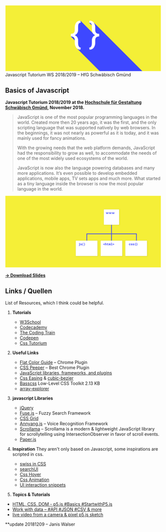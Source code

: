 
![](Material/cover.jpg)
Javascript Tutorium WS 2018/2019 – HfG Schwäbisch Gmünd

## Basics of Javascript

**Javascript Tutorium 2018/2019 at the [Hochschule für Gestaltung Schwäbisch Gmünd](https://www.hfg-gmuend.de), November 2018.**

>JavaScript is one of the most popular programming languages in the world. Created more then 20 years ago, it was the first, and the only scripting language that was supported natively by web browsers. In the beginnings, it was not nearly as powerful as it is today, and it was mainly used for fancy animations.
> 
>With the growing needs that the web platform demands, JavaScript had the responsibility to grow as well, to accommodate the needs of one of the most widely used ecosystems of the world.
>
>JavaScript is now also the language powering databases and many more applications. It’s even possible to develop embedded applications, mobile apps, TV sets apps and much more. What started as a tiny language inside the browser is now the most popular language in the world.
>

![](Material/structure.jpg)

**[→ Download Slides](Javascript_Tutorium_20181121.pdf)**


## Links / Quellen
List of Resources, which I think could be helpful. 


1. **Tutorials**  
	* [W3School](https://www.w3schools.com/)
	* [Codecademy](https://www.codecademy.com/)
	* [The Coding Train](https://www.youtube.com/channel/UCvjgXvBlbQiydffZU7m1_aw)
	* [Codepen](https://codepen.io/)
	* [Css Tutorium](http://tutorial.olivier-brueckner.de/) 
	
2. **Useful Links**
	* [Flat Color Guide](https://chrome.google.com/webstore/detail/flat-colors-guide/nienncdeogcamkahjjmaaipnojjokbok) – Chrome Plugin
	* [CSS Peeper](https://csspeeper.com/) – Best Chrome Plugin 
	* [JavaScript libraries, frameworks, and plugins](https://www.javascripting.com/?sort=rating)
	* [Css Easing](https://matthewlein.com/tools/ceaser) & [cubic-bezier](http://cubic-bezier.com/#.17,.67,.86,.27)
	* [Basscss](http://basscss.com/) Low-Level CSS Toolkit 2.13 KB
	* [array-explorer](https://sdras.github.io/array-explorer/)

3. **javascript Libraries**
	* [jQuery](https://jquery.com/)
	* [Fuse.js](http://fusejs.io/) – Fuzzy Search Framework
	* [CSS Grid](http://learncssgrid.com)
	* [Annyang.js](https://www.talater.com/annyang/) – Voice Recognition Framework
	* [Scrollama](https://github.com/russellgoldenberg/scrollama) – Scrollama is a modern & lightweight JavaScript library for scrollytelling using IntersectionObserver in favor of scroll events.
	* [Paper.js](http://paperjs.org/)

4. **Inspiration**
	They aren't only based on Javascript, some inspirations are scripted in css.
	* [swiss in CSS](https://swissincss.com/juni-festwochen-1959)
	* [searchUI](https://tympanus.net/Development/SearchUIEffects/index9.html)
	* [Css Hover](http://ianlunn.github.io/Hover/)
	* [Css Animation](https://daneden.github.io/animate.css/)
	* [UI interaction snippets](https://codemyui.com/page/4/)

5. **Topics & Tutorials**

* [HTML, CSS, DOM - p5.js #Basics #StartwithP5.js](https://www.youtube.com/watch?v=URSH0QpxKo8&index=1&list=PLRqwX-V7Uu6bI1SlcCRfLH79HZrFAtBvX)
* [Work with data – #API #JSON #CSV & more](https://www.youtube.com/watch?v=rJaXOFfwGVw&list=PLRqwX-V7Uu6a-SQiI4RtIwuOrLJGnel0r)
* [live video from a camera & pixel p5.js sketch](https://www.youtube.com/watch?v=bkGf4fEHKak&list=PLRqwX-V7Uu6aKKsDHZdDvN6oCJ2hRY_Ig)


**update 20181209 – Janis Walser
